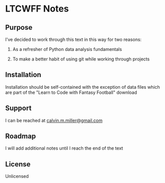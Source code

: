 # LTCWFF Notes

## Purpose

I've decided to work through this text in this way for two reasons:

1. As a refresher of Python data analysis fundamentals

2. To make a better habit of using git while working through projects



## Installation

Installation should be self-contained with the exception of data files which are part of the "Learn to Code with Fantasy Football" download

## Support

I can be reached at calvin.m.miller@gmail.com

## Roadmap

I will add additional notes until I reach the end of the text

## License

Unlicensed
